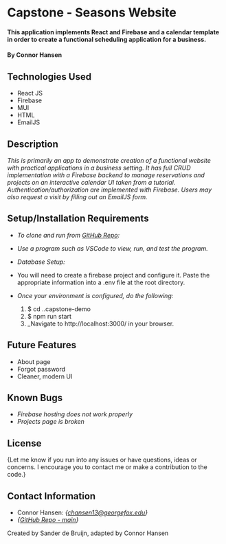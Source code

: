 # Capstone - Seasons Website

#### This application implements React and Firebase and a calendar template in order to create a functional scheduling application for a business.

#### By Connor Hansen

## Technologies Used

* React JS
* Firebase
* MUI
* HTML
* EmailJS

## Description

_This is primarily an app to demonstrate creation of a functional website with practical applications in a business setting. It has full CRUD implementation with a Firebase backend to manage reservations and projects on an interactive calendar UI taken from a tutorial. Authentication/authorization are implemented with Firebase. Users may also request a visit by filling out an EmailJS form._

## Setup/Installation Requirements

- _To clone and run from [GitHub Repo](https://github.com/chansen1395/capstone-demo):_

- _Use a program such as VSCode to view, run, and test the program._
  
- _Database Setup:_

- You will need to create a firebase project and configure it. Paste the appropriate information into a .env file at the root directory.

- _Once your environment is configured, do the following:_
    1. $ cd ..capstone-demo
    2. $ npm run start
    3. _Navigate to http://localhost:3000/ in your browser.

## Future Features

* About page
* Forgot password
* Cleaner, modern UI

## Known Bugs

* _Firebase hosting does not work properly_
* _Projects page is broken_

## License

{Let me know if you run into any issues or have questions, ideas or concerns. I encourage you to contact me or make a contribution to the code.}

## Contact Information

- Connor Hansen: _{<chansen13@georgefox.edu>}_
- _{[GitHub Repo - main](https://github.com/chansen1395/capstone-demo)}_

Created by Sander de Bruijn, adapted by Connor Hansen